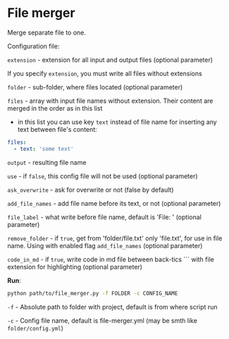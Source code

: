# File merger

Merge separate file to one.

Configuration file:

`extension` - extension for all input and output files (optional parameter)

If you specify `extension`, you must write all files without extensions

`folder` - sub-folder, where files located (optional parameter)

`files` - array with input file names without extension. Their content are merged in the order as in this list

- in this list you can use key `text` instead of file name for inserting any text between file's content:

```yaml
files:
  - text: 'some text'
```

`output` - resulting file name

`use` - if `false`, this config file will not be used (optional parameter)

`ask_overwrite` - ask for overwrite or not (false by default)

`add_file_names` - add file name before its text, or not (optional parameter)

`file_label` - what write before file name, default is 'File: ' (optional parameter)

`remove_folder` - if `true`, get from 'folder/file.txt' only 'file.txt', for use in file name. Using with enabled flag `add_file_names` (optional parameter)

`code_in_md` - if `true`, write code in md file between back-tics ``` with file extension for highlighting (optional parameter)

**Run**:

```bash
python path/to/file_merger.py -f FOLDER -c CONFIG_NAME
```

`-f` - Absolute path to folder with project, default is from where script run

`-c` - Config file name, default is file-merger.yml (may be smth like `folder/config.yml`)
